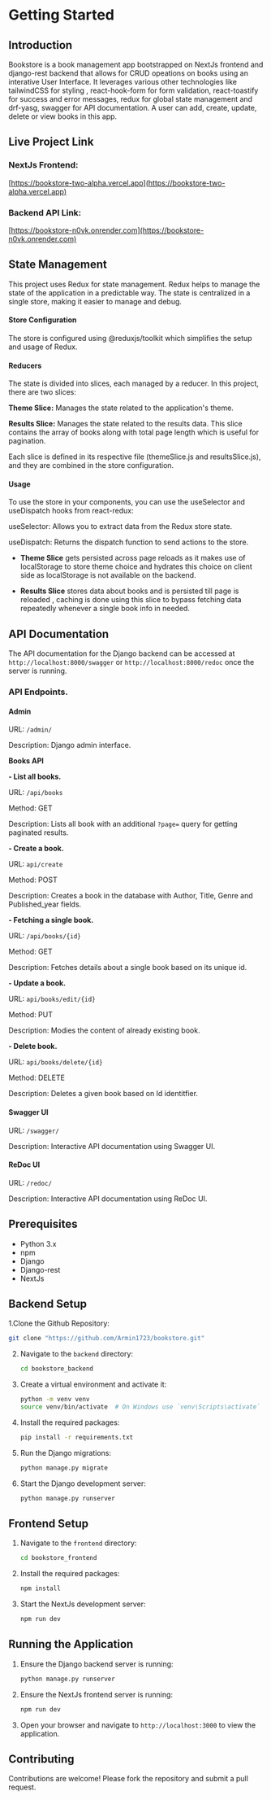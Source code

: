 
# Getting Started

## Introduction

Bookstore is a book management app bootstrapped on NextJs frontend and django-rest backend that allows for CRUD opeations on books using an interative User Interface. It leverages various other technologies like tailwindCSS for styling , react-hook-form for form validation, react-toastify for success and error messages, redux for global state management and drf-yasg, swagger for API documentation. A user can add, create, update, delete or view books in this app.

## Live Project Link

### NextJs Frontend: 

[https://bookstore-two-alpha.vercel.app](https://bookstore-two-alpha.vercel.app)

### Backend API Link:

[https://bookstore-n0vk.onrender.com](https://bookstore-n0vk.onrender.com)

## State Management

This project uses Redux for state management. Redux helps to manage the state of the application in a predictable way. The state is centralized in a single store, making it easier to manage and debug.

#### Store Configuration

The store is configured using @reduxjs/toolkit which simplifies the setup and usage of Redux.

#### Reducers

The state is divided into slices, each managed by a reducer. In this project, there are two slices:

**Theme Slice:** Manages the state related to the application's theme.

**Results Slice:** Manages the state related to the results data. This slice contains the array of books along with total page length which is useful for pagination.

Each slice is defined in its respective file (themeSlice.js and resultsSlice.js), and they are combined in the store configuration.

#### Usage

To use the store in your components, you can use the useSelector and useDispatch hooks from react-redux:

useSelector: Allows you to extract data from the Redux store state.

useDispatch: Returns the dispatch function to send actions to the store.

- **Theme Slice** gets persisted across page reloads as it makes use of localStorage to store theme choice and hydrates this choice on client side as localStorage is not available on the backend.
  
- **Results Slice** stores data about books and is persisted till page is reloaded , caching is done using this slice to bypass fetching data repeatedly whenever a single book info in needed.

## API Documentation

The API documentation for the Django backend can be accessed at `http://localhost:8000/swagger` or `http://localhost:8000/redoc` once the server is running.

### API Endpoints.

#### Admin

URL: `/admin/`

Description: Django admin interface.

**Books API**

  **- List all books.**
  
  URL: `/api/books`

  Method:  GET

  Description: Lists all book with an additional `?page=` query for getting paginated results.
  
  **- Create a book.**
  
  URL:  `api/create`

  Method:  POST

  Description:  Creates a book in the database with Author, Title, Genre and Published_year fields.
  
  **- Fetching a single book.**
  
  URL:  `/api/books/{id}`

  Method:  GET

  Description:  Fetches details about a single book based on its unique id.
  
  **- Update a book.**
  
  URL:  `api/books/edit/{id}`

  Method: PUT

  Description:  Modies the content of already existing book.
  
  **- Delete book.**
  
  URL:  `api/books/delete/{id}`

  Method: DELETE

  Description:  Deletes a given book based on Id identitfier.

#### Swagger UI

URL: `/swagger/`

Description: Interactive API documentation using Swagger UI.

#### ReDoc UI

URL: `/redoc/`

Description: Interactive API documentation using ReDoc UI.


## Prerequisites

- Python 3.x
- npm
- Django
- Django-rest
- NextJs

## Backend Setup

1.Clone the Github Repository:

  ```sh
  git clone "https://github.com/Armin1723/bookstore.git"
  ```

2. Navigate to the `backend` directory:

    ```sh
    cd bookstore_backend
    ```

3. Create a virtual environment and activate it:

    ```sh
    python -m venv venv
    source venv/bin/activate  # On Windows use `venv\Scripts\activate`
    ```

4. Install the required packages:

    ```sh
    pip install -r requirements.txt
    ```

5. Run the Django migrations:

    ```sh
    python manage.py migrate
    ```

6. Start the Django development server:

    ```sh
    python manage.py runserver
    ```

## Frontend Setup

1. Navigate to the `frontend` directory:

    ```sh
    cd bookstore_frontend
    ```

2. Install the required packages:

    ```sh
    npm install
    ```

3. Start the NextJs development server:

    ```sh
    npm run dev
    ```

## Running the Application

1. Ensure the Django backend server is running:

    ```sh
    python manage.py runserver
    ```

2. Ensure the NextJs frontend server is running:

    ```sh
    npm run dev
    ```

3. Open your browser and navigate to `http://localhost:3000` to view the application.

## Contributing

Contributions are welcome! Please fork the repository and submit a pull request.
